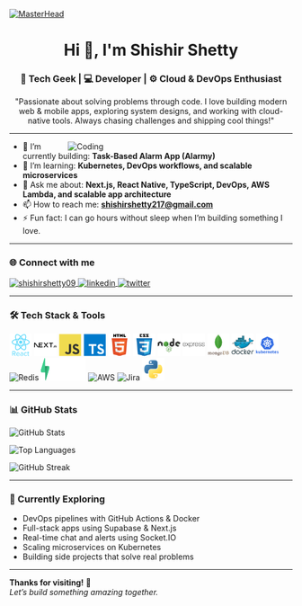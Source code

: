 [![MasterHead](https://repository-images.githubusercontent.com/588181932/e36ec678-7984-4cdd-8e4c-a3932772ff8e)](https://shishirshetty.io)

<h1 align="center">Hi 👋, I'm Shishir Shetty</h1>
<h3 align="center">🚀 Tech Geek | 💻 Developer | ⚙️ Cloud & DevOps Enthusiast</h3>

<p align="center">
  "Passionate about solving problems through code. I love building modern web & mobile apps, exploring system designs, and working with cloud-native tools. Always chasing challenges and shipping cool things!"
</p>

---

<img align="right" alt="Coding" width="400" src="https://cdn.dribbble.com/users/1708816/screenshots/15637256/media/f9826f0af8a49462f048262a8502035b.gif" />

- 🔭 I’m currently building: **Task-Based Alarm App (Alarmy)**  
- 🌱 I’m learning: **Kubernetes, DevOps workflows, and scalable microservices**  
- 💬 Ask me about: **Next.js, React Native, TypeScript, DevOps, AWS Lambda, and scalable app architecture**  
- 📫 How to reach me: **shishirshetty217@gmail.com**  
- ⚡ Fun fact: I can go hours without sleep when I’m building something I love.

---

### 🌐 Connect with me

<p align="left">
  <a href="https://instagram.com/shishirshetty09" target="blank">
    <img align="center" src="https://raw.githubusercontent.com/rahuldkjain/github-profile-readme-generator/master/src/images/icons/Social/instagram.svg" alt="shishirshetty09" height="30" width="40" />
  </a>
  <a href="https://www.linkedin.com/in/shishirshetty/" target="blank">
    <img align="center" src="https://cdn.jsdelivr.net/npm/simple-icons@v5/icons/linkedin.svg" alt="linkedin" height="30" width="40" />
  </a>
  <a href="https://twitter.com/" target="blank">
    <img align="center" src="https://cdn.jsdelivr.net/npm/simple-icons@v5/icons/twitter.svg" alt="twitter" height="30" width="40" />
  </a>
</p>

---

### 🛠️ Tech Stack & Tools

<p align="left">
  <img src="https://raw.githubusercontent.com/devicons/devicon/master/icons/react/react-original-wordmark.svg" alt="React" width="40" height="40"/>
  <img src="https://raw.githubusercontent.com/devicons/devicon/master/icons/nextjs/nextjs-original-wordmark.svg" alt="Next.js" width="40" height="40"/>
  <img src="https://raw.githubusercontent.com/devicons/devicon/master/icons/javascript/javascript-original.svg" alt="JavaScript" width="40" height="40"/>
  <img src="https://raw.githubusercontent.com/devicons/devicon/master/icons/typescript/typescript-original.svg" alt="TypeScript" width="40" height="40"/>
  <img src="https://raw.githubusercontent.com/devicons/devicon/master/icons/html5/html5-original-wordmark.svg" alt="HTML" width="40" height="40"/>
  <img src="https://raw.githubusercontent.com/devicons/devicon/master/icons/css3/css3-original-wordmark.svg" alt="CSS" width="40" height="40"/>
  <img src="https://raw.githubusercontent.com/devicons/devicon/master/icons/nodejs/nodejs-original-wordmark.svg" alt="Node.js" width="40" height="40"/>
  <img src="https://raw.githubusercontent.com/devicons/devicon/master/icons/express/express-original-wordmark.svg" alt="Express.js" width="40" height="40"/>
  <img src="https://raw.githubusercontent.com/devicons/devicon/master/icons/mongodb/mongodb-original-wordmark.svg" alt="MongoDB" width="40" height="40"/>
  <img src="https://raw.githubusercontent.com/devicons/devicon/master/icons/docker/docker-original-wordmark.svg" alt="Docker" width="40" height="40"/>
  <img src="https://raw.githubusercontent.com/devicons/devicon/master/icons/kubernetes/kubernetes-plain-wordmark.svg" alt="Kubernetes" width="40" height="40"/>
  <img src="https://cdn.jsdelivr.net/gh/devicons/devicon/icons/redis/redis-original-wordmark.svg" alt="Redis" width="40" height="40"/>
  <img src="https://raw.githubusercontent.com/supabase/supabase/master/packages/common/assets/images/supabase-logo-wordmark--dark.png" alt="Supabase" width="80" height="40"/>
  <img src="https://www.vectorlogo.zone/logos/amazon_aws/amazon_aws-icon.svg" alt="AWS" width="40" height="40"/>
  <img src="https://cdn.jsdelivr.net/npm/simple-icons@v5/icons/jira.svg" alt="Jira" width="40" height="40"/>
  <img src="https://raw.githubusercontent.com/devicons/devicon/master/icons/python/python-original.svg" alt="Python" width="40" height="40"/>
</p>

---

### 📊 GitHub Stats

<p align="left">
  <img src="https://github-readme-stats.vercel.app/api?username=shishirshetty77&show_icons=true&locale=en&theme=tokyonight" alt="GitHub Stats" />
</p>
<p align="left">
  <img src="https://github-readme-stats.vercel.app/api/top-langs?username=shishirshetty77&show_icons=true&locale=en&layout=compact&theme=tokyonight" alt="Top Languages" />
</p>
<p align="left">
  <img src="https://github-readme-streak-stats.herokuapp.com/?user=shishirshetty77&theme=tokyonight" alt="GitHub Streak" />
</p>

---

### 🧠 Currently Exploring

- DevOps pipelines with GitHub Actions & Docker
- Full-stack apps using Supabase & Next.js
- Real-time chat and alerts using Socket.IO
- Scaling microservices on Kubernetes
- Building side projects that solve real problems

---

**Thanks for visiting!** 🌟  
*Let’s build something amazing together.*
